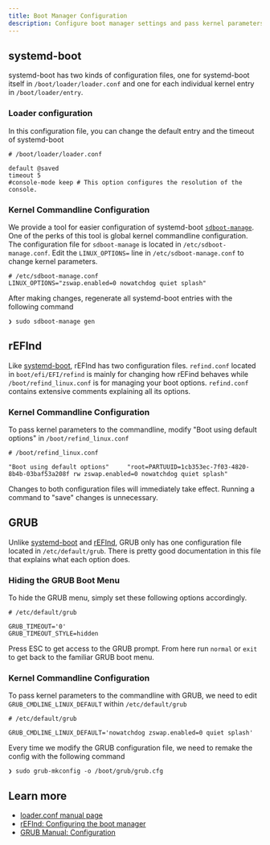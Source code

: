 ```yaml
---
title: Boot Manager Configuration
description: Configure boot manager settings and pass kernel parameters to the command line
---
```


## systemd-boot

systemd-boot has two kinds of configuration files, one for systemd-boot itself in `/boot/loader/loader.conf` and one for each
individual kernel entry in `/boot/loader/entry`.

### Loader configuration

In this configuration file, you can change the default entry and the timeout of systemd-boot

```shell
# /boot/loader/loader.conf

default @saved
timeout 5
#console-mode keep # This option configures the resolution of the console.
```

### Kernel Commandline Configuration

We provide a tool for easier configuration of systemd-boot [`sdboot-manage`](https://github.com/CachyOS/CachyOS-PKGBUILDS/tree/master/systemd-boot-manager).
One of the perks of this tool is global kernel commandline configuration. The configuration file for `sdboot-manage` is located in `/etc/sdboot-manage.conf`.
Edit the `LINUX_OPTIONS=` line in `/etc/sdboot-manage.conf` to change kernel parameters.

```shell
# /etc/sdboot-manage.conf
LINUX_OPTIONS="zswap.enabled=0 nowatchdog quiet splash"
```

After making changes, regenerate all systemd-boot entries with the following command

```shell
❯ sudo sdboot-manage gen
```

## rEFInd

Like [systemd-boot](/configuration/boot_manager_configuration#systemd-boot), rEFInd has two configuration files. `refind.conf` located in
`boot/efi/EFI/refind` is mainly for changing how rEFind behaves while `/boot/refind_linux.conf` is for managing your boot options.
`refind.conf` contains extensive comments explaining all its options.

### Kernel Commandline Configuration

To pass kernel parameters to the commandline, modify "Boot using default options" in `/boot/refind_linux.conf`

```shell
# /boot/refind_linux.conf

"Boot using default options"     "root=PARTUUID=1cb353ec-7f03-4820-8b4b-03baf53a208f rw zswap.enabled=0 nowatchdog quiet splash"
```

Changes to both configuration files will immediately take effect. Running a command to "save" changes is unnecessary.

## GRUB

Unlike [systemd-boot](/configuration/boot_manager_configuration#systemd-boot) and [rEFInd](/configuration/boot_manager_configuration#refind),
GRUB only has one configuration file located in `/etc/default/grub`. There is pretty good documentation in this file that explains what
each option does.

### Hiding the GRUB Boot Menu

To hide the GRUB menu, simply set these following options accordingly.

```shell
# /etc/default/grub

GRUB_TIMEOUT='0'
GRUB_TIMEOUT_STYLE=hidden
```

Press ESC to get access to the GRUB prompt. From here run `normal` or `exit` to get back to the familiar GRUB boot menu.

### Kernel Commandline Configuration

To pass kernel parameters to the commandline with GRUB, we need to edit `GRUB_CMDLINE_LINUX_DEFAULT` within `/etc/default/grub`

```shell
# /etc/default/grub

GRUB_CMDLINE_LINUX_DEFAULT='nowatchdog zswap.enabled=0 quiet splash'
```

Every time we modify the GRUB configuration file, we need to remake the config with the following command

```shell
❯ sudo grub-mkconfig -o /boot/grub/grub.cfg
```

## Learn more

- [loader.conf manual page](https://man.archlinux.org/man/loader.conf.5)
- [rEFInd: Configuring the boot manager](https://www.rodsbooks.com/refind/configfile.html)
- [GRUB Manual: Configuration](https://www.gnu.org/software/grub/manual/grub/grub.html#Configuration)
